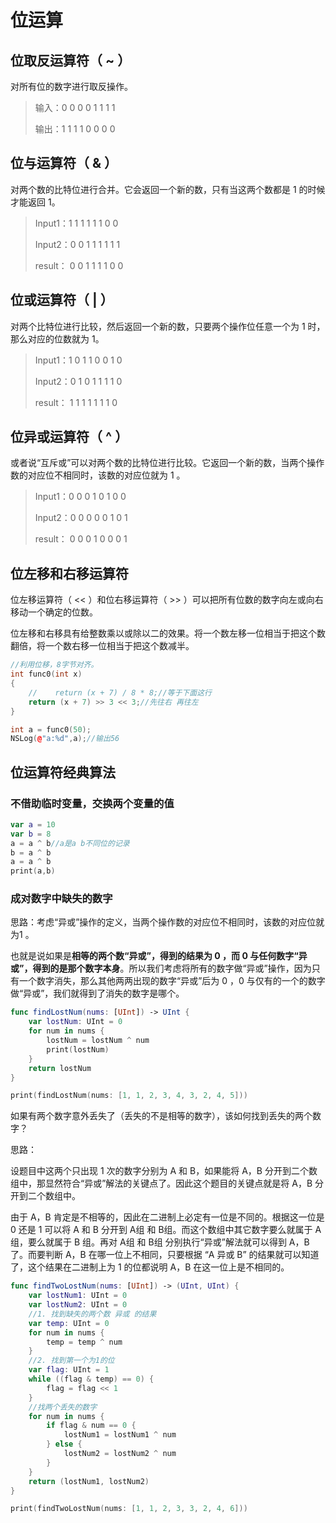 # 位运算

## 位取反运算符（ ~ ）

对所有位的数字进行取反操作。

>输入：0	0	0	0	1	1	1	1 
>
>输出：1	1	1	1	0	0	0	0 

## 位与运算符（ & ）

对两个数的比特位进行合并。它会返回一个新的数，只有当这两个数都是 1 的时候才能返回 1。 

>Input1：1	1	1	1	1	1	0	0 
>
>Input2：0	0	1	1	1	1	1	1 
>
>result： 0	0	1	1	1	1	0	0

## 位或运算符（ | ）

对两个比特位进行比较，然后返回一个新的数，只要两个操作位任意一个为 1 时，那么对应的位数就为 1。

>Input1：1	0	1	1	0	0	1	0 
>
>Input2：0	1	0	1	1	1	1	0 
>
>result： 1	1	1	1	1	1	1	0

## 位异或运算符（ ^ ）

或者说“互斥或”可以对两个数的比特位进行比较。它返回一个新的数，当两个操作数的对应位不相同时，该数的对应位就为 1 。

>Input1：0	0	0	1	0	1	0	0 
>
>Input2：0	0	0	0	0	1	0	1 
>
>result： 0	0	0	1	0	0	0	1

## 位左移和右移运算符

位左移运算符（ << ）和位右移运算符（ >> ）可以把所有位数的数字向左或向右移动一个确定的位数。

位左移和右移具有给整数乘以或除以二的效果。将一个数左移一位相当于把这个数翻倍，将一个数右移一位相当于把这个数减半。

```c++
//利用位移，8字节对齐。
int func0(int x)
{
    //    return (x + 7) / 8 * 8;//等于下面这行
    return (x + 7) >> 3 << 3;//先往右 再往左
}

int a = func0(50);
NSLog(@"a:%d",a);//输出56
```

## 位运算符经典算法

### 不借助临时变量，交换两个变量的值

```swift
var a = 10
var b = 8
a = a ^ b//a是a b不同位的记录
b = a ^ b
a = a ^ b
print(a,b)
```

### 成对数字中缺失的数字

思路：考虑“异或”操作的定义，当两个操作数的对应位不相同时，该数的对应位就为1 。

也就是说如果是**相等的两个数“异或”，得到的结果为 0 ，而 0 与任何数字“异或”，得到的是那个数字本身**。所以我们考虑将所有的数字做“异或”操作，因为只有一个数字消失，那么其他两两出现的数字“异或”后为 0 ，0 与仅有的一个的数字做“异或”，我们就得到了消失的数字是哪个。

```swift
func findLostNum(nums: [UInt]) -> UInt {
    var lostNum: UInt = 0
    for num in nums {
        lostNum = lostNum ^ num
        print(lostNum)
    }
    return lostNum
}

print(findLostNum(nums: [1, 1, 2, 3, 4, 3, 2, 4, 5]))
```

如果有两个数字意外丢失了（丢失的不是相等的数字），该如何找到丢失的两个数字？

思路：

设题目中这两个只出现 1 次的数字分别为 A 和 B，如果能将 A，B 分开到二个数组中，那显然符合“异或”解法的关键点了。因此这个题目的关键点就是将 A，B 分开到二个数组中。

由于 A，B 肯定是不相等的，因此在二进制上必定有一位是不同的。根据这一位是 0 还是 1 可以将 A 和 B 分开到 A组 和 B组。而这个数组中其它数字要么就属于 A 组，要么就属于 B 组。再对 A组 和 B组 分别执行“异或”解法就可以得到 A，B 了。而要判断 A，B 在哪一位上不相同，只要根据 “A 异或 B” 的结果就可以知道了，这个结果在二进制上为 1 的位都说明 A，B 在这一位上是不相同的。

```swift
func findTwoLostNum(nums: [UInt]) -> (UInt, UInt) {
    var lostNum1: UInt = 0
    var lostNum2: UInt = 0
    //1. 找到缺失的两个数 异或 的结果
    var temp: UInt = 0
    for num in nums {
        temp = temp ^ num
    }
    //2. 找到第一个为1的位
    var flag: UInt = 1
    while ((flag & temp) == 0) {
        flag = flag << 1
    }
    //找两个丢失的数字
    for num in nums {
        if flag & num == 0 {
            lostNum1 = lostNum1 ^ num
        } else {
            lostNum2 = lostNum2 ^ num
        }
    }
    return (lostNum1, lostNum2)
}

print(findTwoLostNum(nums: [1, 1, 2, 3, 3, 2, 4, 6]))
```


